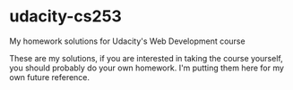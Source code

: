 udacity-cs253
=============

My homework solutions for Udacity's Web Development course

These are my solutions, if you are interested in taking the course yourself, 
you should probably do your own homework. I'm putting them here for my own future reference.
